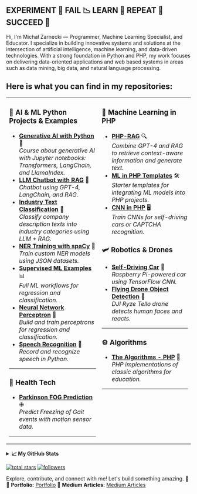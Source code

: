 ## EXPERIMENT 🧪 FAIL 📉 LEARN 🧠 REPEAT 🔁 SUCCEED 🚀

Hi, I'm Michał Żarnecki — Programmer, Machine Learning Specialist, and Educator. I specialize in building innovative systems and solutions at the intersection of artificial intelligence, machine learning, and data-driven technologies. With a strong foundation in Python and PHP, my work focuses on delivering data-oriented applications and web based systems in areas such as data mining, big data, and natural language processing.

## Here is what you can find in my repositories:
<table>
  <tr>
    <td valign="top">

### 🤖 AI & ML Python Projects & Examples 
- [**Generative AI with Python**](https://github.com/brightcodex/course-generative-ai-python) 🐍  
   *Course about generative AI with Jupyter notebooks: Transformers, LangChain, and LlamaIndex.*
- [**LLM Chatbot with RAG**](https://github.com/brightcodex/llm-chatbot-rag-langchain) 💬  
   *Chatbot using GPT-4, LangChain, and RAG.*    
- [**Industry Text Classification**](https://github.com/brightcodex/companyDescriptionClassification) 🏢  
   *Classify company description texts into industry categories using LLM + RAG.*
- [**NER Training with spaCy**](https://github.com/brightcodex/train-ner-model-with-spacy) 🔖  
   *Train custom NER models using JSON datasets.*
- [**Supervised ML Examples**](https://github.com/brightcodex/supervised-machine-learning-full-examples) 📊  
   *Full ML workflows for regression and classification.*
- [**Neural Network Perceptron**](https://github.com/brightcodex/neural-network-perceptron-in-python) 🧠 \
   *Build and train perceptrons for regression and classification.*  
- [**Speech Recognition**](https://github.com/brightcodex/speech-recognition-api-example) 🎤  
   *Record and recognize speech in Python.*

---

### 🏥 **Health Tech**
- [**Parkinson FOG Prediction**](https://github.com/brightcodex/parkinson-fog-prediction) ✙  
   *Predict Freezing of Gait events with motion sensor data.*

---

</td>
<td valign="top">
  
### 🐘 **Machine Learning in PHP**
- [**PHP-RAG**](https://github.com/brightcodex/php-rag) 🔍  
   *Combine GPT-4 and RAG to retrieve context-aware information and generate text.*  
- [**ML in PHP Templates**](https://github.com/brightcodex/ml-in-php-start-templates) 🛠️  
   *Starter templates for integrating ML models into PHP projects.*
- [**CNN in PHP**](https://github.com/brightcodex/phpcnn) 🖥️  
   *Train CNNs for self-driving cars or CAPTCHA recognition.*

### 🛩️ **Robotics & Drones**
- [**Self-Driving Car**](https://github.com/brightcodex/self-driving-car-raspberry) 🚗  
   *Raspberry Pi-powered car using TensorFlow CNN.*
- [**Flying Drone Object Detection**](https://github.com/brightcodex/flying-drone-object-detection) 🚁  
   *DJI Ryze Tello drone detects human faces and reacts.*

---

### ⚙️ **Algorithms**
- [**The Algorithms - PHP**](https://github.com/TheAlgorithms/PHP) 🧩  
   *PHP implementations of classic algorithms for education.*

---

</td>
</tr>
</table>

<details>
  <summary><b>📈 My GitHub Stats</b></summary>
  <br />
  <a href="http://www.github.com/brightcodex"><img src="https://github-readme-stats.vercel.app/api?username=brightcodex&show_icons=true&hide=issues,&count_private=true&title_color=10b981&text_color=ffffff&icon_color=facc15&bg_color=1c1917&hide_border=true&show_icons=true" alt="Michał Żarnecki's GitHub stats" /></a>
</details>
<p>
  <a href="https://github.com/brightcodex?tab=repositories&sort=stargazers">
    <img alt="total stars" title="Total stars on GitHub" src="https://custom-icon-badges.demolab.com/github/stars/brightcodex?color=236ad3&style=for-the-badge&labelColor=1155ba&logo=star"/></a>
  <a href="https://github.com/brightcodex?tab=followers">
    <img alt="followers" title="Follow me on Github" src="https://custom-icon-badges.demolab.com/github/followers/brightcodex?color=236ad3&labelColor=1155ba&style=for-the-badge&logo=person-add&label=Follow&logoColor=white"/></a>
</p>


Explore, contribute, and connect with me! Let's build something amazing. 🚀  
💼 **Portfolio:** [Portfolio](http://zarnecki.pl)
📜 **Medium Articles:** [Medium Articles](https://medium.com/@michalzarnecki88)

